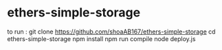 # ethers-simple-storage
to run :
git clone https://github.com/shoaAB167/ethers-simple-storage
cd ethers-simple-storage
npm install
npm run compile
node deploy.js
